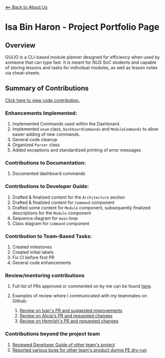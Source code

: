 [<== Back to About Us](../AboutUs.md)

# Isa Bin Haron - Project Portfolio Page

## Overview

GULIO is a CLI-based module planner designed for efficiency when used by someone that can type fast. It is meant for NUS SoC students and capable of storing lessons and tasks for individual modules, as well as lesson notes via cheat-sheets. 

## Summary of Contributions

[Click here to view code contribution.](https://nus-cs2113-ay2021s2.github.io/tp-dashboard/?search=&sort=groupTitle&sortWithin=title&since=&timeframe=commit&mergegroup=&groupSelect=groupByRepos&breakdown=false&tabOpen=true&tabType=authorship&tabAuthor=isaharon&tabRepo=AY2021S2-CS2113T-W09-3%2Ftp%5Bmaster%5D&authorshipIsMergeGroup=false&authorshipFileTypes=docs~functional-code~test-code)

### Enhancements Implemented:

1. Implemented Commands used within the Dashboard.
1. Implemented `enum` class, `DashboardCommands` and `ModuleCommands` to allow easier adding of new commands.
1. General code cleanup
1. Organized `Parser` class
1. Added exceptions and standardized printing of error messages

### Contributions to Documentation:

1. Documented dashboard commands

### Contributions to Developer Guide:

1. Drafted & finalized content for the `Architecture` section
1. Drafted & finalized content for `Command` component
1. Drafted some content for `Module` component, subsequently finalized descriptions for the `Module` component
1. Sequence diagram for `main` loop
1. Class diagram for `Command` component

### Contribution to Team-Based Tasks:

1. Created milestones
1. Created initial labels
1. Fix CI before first PR
1. General code enhancements

### Review/mentoring contributions

1. Full list of PRs approved or commented on by me can be found [here](https://github.com/AY2021S2-CS2113T-W09-3/tp/pulls?q=is%3Apr+is%3Aclosed+reviewed-by%3Aisaharon+).

1. Examples of review where I communicated with my teammates on Github:
   1. [Review on Ivan's PR and suggested improvements](https://github.com/AY2021S2-CS2113T-W09-3/tp/pull/70)
   1. [Review on Alicia's PR and requested changes](https://github.com/AY2021S2-CS2113T-W09-3/tp/pull/41)
   1. [Review on Hemrish's PR and requested changes](https://github.com/AY2021S2-CS2113T-W09-3/tp/pull/40)

### Contributions beyond the project team

1. [Reviewed Developer Guide of other team's project](https://github.com/nus-cs2113-AY2021S2/tp/pull/3#pullrequestreview-624820704)
1. [Reported various bugs for other team's product during PE dry-run](https://github.com/isaharon/ped/issues)